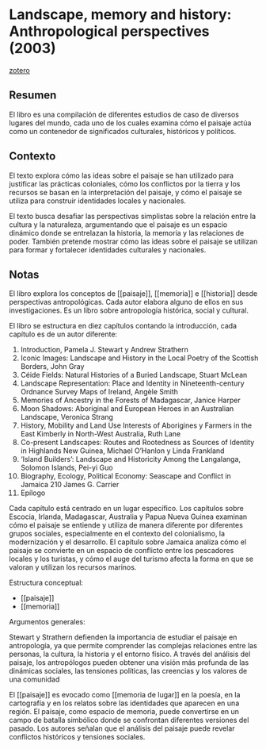 # Landscape, memory and history: Anthropological perspectives (2003)
[zotero](zotero://select/items/@stewart&strathern2003)

## Resumen
El libro es una compilación de diferentes estudios de caso de diversos lugares del mundo, cada uno de los cuales examina cómo el paisaje actúa como un contenedor de significados culturales, históricos y políticos.


## Contexto
El texto explora cómo las ideas sobre el paisaje se han utilizado para justificar las prácticas coloniales, cómo los conflictos por la tierra y los recursos se basan en la interpretación del paisaje, y cómo el paisaje se utiliza para construir identidades locales y nacionales.

El texto busca desafiar las perspectivas simplistas sobre la relación entre la cultura y la naturaleza, argumentando que el paisaje es un espacio dinámico donde se entrelazan la historia, la memoria y las relaciones de poder. También pretende mostrar cómo las ideas sobre el paisaje se utilizan para formar y fortalecer identidades culturales y nacionales.

## Notas
<!--Según el título, prefacio, epígrafe, solapa-->
El libro explora los conceptos de [[paisaje]], [[memoria]] e [[historia]] desde perspectivas antropológicas. Cada autor elabora alguno de ellos en sus investigaciones. Es un libro sobre antropología histórica, social y cultural.

<!--Según la tabla de contenido, índices, apéndices-->
El libro se estructura en diez capítulos contando la introducción, cada capítulo es de un autor diferente:

1. Introduction, Pamela J. Stewart y Andrew Strathern 
2. Iconic Images: Landscape and History in the Local Poetry of the Scottish Borders, John Gray 
3. Céide Fields: Natural Histories of a Buried Landscape, Stuart McLean 
4. Landscape Representation: Place and Identity in Nineteenth-century Ordnance Survey Maps of Ireland, Angèle Smith 
5. Memories of Ancestry in the Forests of Madagascar, Janice Harper 
6. Moon Shadows: Aboriginal and European Heroes in an Australian Landscape, Veronica Strang 
7. History, Mobility and Land Use Interests of Aborigines y Farmers in the East Kimberly in North-West Australia, Ruth Lane 
8. Co-present Landscapes: Routes and Rootedness as Sources of Identity in Highlands New Guinea, Michael O’Hanlon y Linda Frankland 
9. ‘Island Builders’: Landscape and Historicity Among the Langalanga, Solomon Islands, Pei-yi Guo 
10. Biography, Ecology, Political Economy: Seascape and Conflict in Jamaica 210 James G. Carrier 
11. Epílogo

Cada capítulo está centrado en un lugar específico. Los capítulos sobre Escocia, Irlanda, Madagascar, Australia y Papua Nueva Guinea examinan cómo el paisaje se entiende y utiliza de manera diferente por diferentes grupos sociales, especialmente en el contexto del colonialismo, la modernización y el desarrollo. El capítulo sobre Jamaica analiza cómo el paisaje se convierte en un espacio de conflicto entre los pescadores locales y los turistas, y cómo el auge del turismo afecta la forma en que se valoran y utilizan los recursos marinos.

<!--según el escaneo de páginas-->
Estructura conceptual: 
- [[paisaje]]
- [[memoria]]

<!--Según la lectura rápida-->
Argumentos generales:

Stewart y Strathern defienden la importancia de estudiar el paisaje en antropología, ya que permite comprender las complejas relaciones entre las personas, la cultura, la historia y el entorno físico. A través del análisis del paisaje, los antropólogos pueden obtener una visión más profunda de las dinámicas sociales, las tensiones políticas, las creencias y los valores de una comunidad

El [[paisaje]] es evocado como [[memoria de lugar]] en la poesía, en la cartografía y en los relatos sobre las identidades que aparecen en una región. El paisaje, como espacio de memoria, puede convertirse en un campo de batalla simbólico donde se confrontan diferentes versiones del pasado. Los autores señalan que el análisis del paisaje puede revelar conflictos históricos y tensiones sociales.
